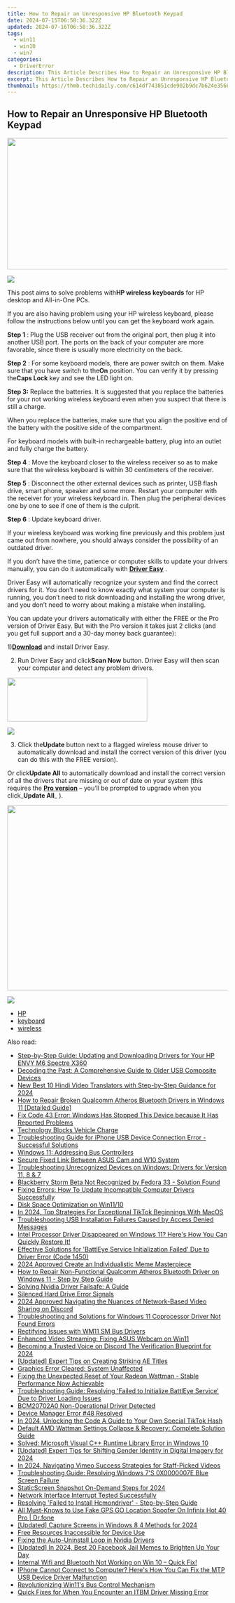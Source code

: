 ```yaml
---
title: How to Repair an Unresponsive HP Bluetooth Keypad
date: 2024-07-15T06:58:36.322Z
updated: 2024-07-16T06:58:36.322Z
tags:
  - win11
  - win10
  - win7
categories:
  - DriverError
description: This Article Describes How to Repair an Unresponsive HP Bluetooth Keypad
excerpt: This Article Describes How to Repair an Unresponsive HP Bluetooth Keypad
thumbnail: https://thmb.techidaily.com/c614df743851cde902b9dc7b624e356646f565efb6b83602d7f5ffd347873428.jpg
---
```


## How to Repair an Unresponsive HP Bluetooth Keypad

<!-- affiliate ads begin -->
<a href="https://aofit.pxf.io/c/5597632/1399701/16396" target="_top" id="1399701"><img src="//a.impactradius-go.com/display-ad/16396-1399701" border="0" alt="" width="960" height="300"/></a><img height="0" width="0" src="https://imp.pxf.io/i/5597632/1399701/16396" style="position:absolute;visibility:hidden;" border="0" />
<!-- affiliate ads end -->
![](https://support.hp.com/doc-images/787/c01577540.jpg)

 This post aims to solve problems with**HP wireless keyboards** for HP desktop and All-in-One PCs.

 If you are also having problem using your HP wireless keyboard, please follow the instructions below until you can get the keyboard work again.

**Step 1** : Plug the USB receiver out from the original port, then plug it into another USB port. The ports on the back of your computer are more favorable, since there is usually more electricity on the back.

**Step 2** : For some keyboard models, there are power switch on them. Make sure that you have switch to the**On** position. You can verify it by pressing the**Caps Lock** key and see the LED light on.

**Step 3:** Replace the batteries. It is suggested that you replace the batteries for your not working wireless keyboard even when you suspect that there is still a charge.

 When you replace the batteries, make sure that you align the positive end of the battery with the positive side of the compartment.

 For keyboard models with built-in rechargeable battery, plug into an outlet and fully charge the battery.

**Step 4** : Move the keyboard closer to the wireless receiver so as to make sure that the wireless keyboard is within 30 centimeters of the receiver.

**Step 5** : Disconnect the other external devices such as printer, USB flash drive, smart phone, speaker and some more. Restart your computer with the receiver for your wireless keyboard in. Then plug the peripheral devices one by one to see if one of them is the culprit.

**Step 6** : Update keyboard driver.

 If your wireless keyboard was working fine previously and this problem just came out from nowhere, you should always consider the possibility of an outdated driver.

 If you don’t have the time, patience or computer skills to update your drivers manually, you can do it automatically with [**Driver Easy**](https://tools.techidaily.com/drivereasy/download/) .

 Driver Easy will automatically recognize your system and find the correct drivers for it. You don’t need to know exactly what system your computer is running, you don’t need to risk downloading and installing the wrong driver, and you don’t need to worry about making a mistake when installing.

 You can update your drivers automatically with either the FREE or the Pro version of Driver Easy. But with the Pro version it takes just 2 clicks (and you get full support and a 30-day money back guarantee):

 1)[**Download**](https://tools.techidaily.com/drivereasy/download/) and install Driver Easy.

 2) Run Driver Easy and click**Scan Now** button. Driver Easy will then scan your computer and detect any problem drivers.

<!-- affiliate ads begin -->
<a href="https://godlikehost.sjv.io/c/5597632/1920054/21774" target="_top" id="1920054"><img src="//a.impactradius-go.com/display-ad/21774-1920054" border="0" alt="" width="320" height="100"/></a><img height="0" width="0" src="https://imp.pxf.io/i/5597632/1920054/21774" style="position:absolute;visibility:hidden;" border="0" />
<!-- affiliate ads end -->
![](https://images.drivereasy.com/wp-content/uploads/2017/06/img_5937b3a69e0a7.png)

 3) Click the**Update** button next to a flagged wireless mouse driver to automatically download and install the correct version of this driver (you can do this with the FREE version).

 Or click**Update All** to automatically download and install the correct version of all the drivers that are missing or out of date on your system (this requires the [**Pro version**](https://tools.techidaily.com/drivereasy/download/) – you’ll be prompted to upgrade when you click_**Update All**_ ).

<!-- affiliate ads begin -->
<a href="https://parisrhonecom.sjv.io/c/5597632/1896607/21553" target="_top" id="1896607"><img src="//a.impactradius-go.com/display-ad/21553-1896607" border="0" alt="" width="750" height="422"/></a><img height="0" width="0" src="https://imp.pxf.io/i/5597632/1896607/21553" style="position:absolute;visibility:hidden;" border="0" />
<!-- affiliate ads end -->
![](https://images.drivereasy.com/wp-content/uploads/2017/06/img_5937b4a6ba68a.jpg)

* [HP](https://tools.techidaily.com/drivereasy/download/)
* [keyboard](https://bellelily.pxf.io/m5azgm)
* [wireless](https://tools.techidaily.com/drivereasy/download/)

<ins class="adsbygoogle"
     style="display:block"
     data-ad-format="autorelaxed"
     data-ad-client="ca-pub-7571918770474297"
     data-ad-slot="1223367746"></ins>



<ins class="adsbygoogle"
     style="display:block"
     data-ad-client="ca-pub-7571918770474297"
     data-ad-slot="8358498916"
     data-ad-format="auto"
     data-full-width-responsive="true"></ins>

<span class="atpl-alsoreadstyle">Also read:</span>
<div><ul>
<li><a href="https://driver-error.techidaily.com/step-by-step-guide-updating-and-downloading-drivers-for-your-hp-envy-m6-spectre-x360/"><u>Step-by-Step Guide: Updating and Downloading Drivers for Your HP ENVY M6 Spectre X360</u></a></li>
<li><a href="https://driver-error.techidaily.com/decoding-the-past-a-comprehensive-guide-to-older-usb-composite-devices/"><u>Decoding the Past: A Comprehensive Guide to Older USB Composite Devices</u></a></li>
<li><a href="https://ai-video-translation.techidaily.com/new-best-10-hindi-video-translators-with-step-by-step-guidance-for-2024/"><u>New Best 10 Hindi Video Translators with Step-by-Step Guidance for 2024</u></a></li>
<li><a href="https://driver-error.techidaily.com/how-to-repair-broken-qualcomm-atheros-bluetooth-drivers-in-windows-11-detailed-guide/"><u>How to Repair Broken Qualcomm Atheros Bluetooth Drivers in Windows 11 [Detailed Guide]</u></a></li>
<li><a href="https://driver-error.techidaily.com/fix-code-43-error-windows-has-stopped-this-device-because-it-has-reported-problems/"><u>Fix Code 43 Error: Windows Has Stopped This Device because It Has Reported Problems</u></a></li>
<li><a href="https://driver-error.techidaily.com/technology-blocks-vehicle-charge/"><u>Technology Blocks Vehicle Charge</u></a></li>
<li><a href="https://driver-error.techidaily.com/1721102275486-troubleshooting-guide-for-iphone-usb-device-connection-error-successful-solutions/"><u>Troubleshooting Guide for iPhone USB Device Connection Error - Successful Solutions</u></a></li>
<li><a href="https://driver-error.techidaily.com/windows-11-addressing-bus-controllers/"><u>Windows 11: Addressing Bus Controllers</u></a></li>
<li><a href="https://driver-error.techidaily.com/secure-fixed-link-between-asus-cam-and-w10-system/"><u>Secure Fixed Link Between ASUS Cam and W10 System</u></a></li>
<li><a href="https://driver-error.techidaily.com/troubleshooting-unrecognized-devices-on-windows-drivers-for-version-11-8-and-7/"><u>Troubleshooting Unrecognized Devices on Windows: Drivers for Version 11, 8 & 7</u></a></li>
<li><a href="https://driver-error.techidaily.com/1721104681699-blackberry-storm-beta-not-recognized-by-fedora-33-solution-found/"><u>Blackberry Storm Beta Not Recognized by Fedora 33 - Solution Found</u></a></li>
<li><a href="https://driver-error.techidaily.com/fixing-errors-how-to-update-incompatible-computer-drivers-successfully/"><u>Fixing Errors: How To Update Incompatible Computer Drivers Successfully</u></a></li>
<li><a href="https://driver-error.techidaily.com/disk-space-optimization-on-win1110/"><u>Disk Space Optimization on Win11/10</u></a></li>
<li><a href="https://tiktok-clips.techidaily.com/in-2024-top-strategies-for-exceptional-tiktok-beginnings-with-macos/"><u>In 2024, Top Strategies For Exceptional TikTok Beginnings With MacOS</u></a></li>
<li><a href="https://driver-error.techidaily.com/troubleshooting-usb-installation-failures-caused-by-access-denied-messages/"><u>Troubleshooting USB Installation Failures Caused by Access Denied Messages</u></a></li>
<li><a href="https://driver-error.techidaily.com/intel-processor-driver-disappeared-on-windows-11-heres-how-you-can-quickly-restore-it/"><u>Intel Processor Driver Disappeared on Windows 11? Here's How You Can Quickly Restore It!</u></a></li>
<li><a href="https://driver-error.techidaily.com/effective-solutions-for-battleye-service-initialization-failed-due-to-driver-error-code-1450/"><u>Effective Solutions for 'BattlEye Service Initialization Failed' Due to Driver Error (Code 1450)</u></a></li>
<li><a href="https://extra-resources.techidaily.com/2024-approved-create-an-individualistic-meme-masterpiece/"><u>2024 Approved  Create an Individualistic Meme Masterpiece</u></a></li>
<li><a href="https://driver-error.techidaily.com/how-to-repair-non-functional-qualcomm-atheros-bluetooth-driver-on-windows-11-step-by-step-guide/"><u>How to Repair Non-Functional Qualcomm Atheros Bluetooth Driver on Windows 11 - Step by Step Guide</u></a></li>
<li><a href="https://driver-error.techidaily.com/solving-nvidia-driver-failsafe-a-guide/"><u>Solving Nvidia Driver Failsafe: A Guide</u></a></li>
<li><a href="https://driver-error.techidaily.com/silenced-hard-drive-error-signals/"><u>Silenced Hard Drive Error Signals</u></a></li>
<li><a href="https://discord-videos.techidaily.com/2024-approved-navigating-the-nuances-of-network-based-video-sharing-on-discord/"><u>2024 Approved  Navigating the Nuances of Network-Based Video Sharing on Discord</u></a></li>
<li><a href="https://driver-error.techidaily.com/troubleshooting-and-solutions-for-windows-11-coprocessor-driver-not-found-errors/"><u>Troubleshooting and Solutions for Windows 11 Coprocessor Driver Not Found Errors</u></a></li>
<li><a href="https://driver-error.techidaily.com/rectifying-issues-with-wm11-sm-bus-drivers/"><u>Rectifying Issues with WM11 SM Bus Drivers</u></a></li>
<li><a href="https://driver-error.techidaily.com/enhanced-video-streaming-fixing-asus-webcam-on-win11/"><u>Enhanced Video Streaming: Fixing ASUS Webcam on Win11</u></a></li>
<li><a href="https://discord-videos.techidaily.com/becoming-a-trusted-voice-on-discord-the-verification-blueprint-for-2024/"><u>Becoming a Trusted Voice on Discord  The Verification Blueprint for 2024</u></a></li>
<li><a href="https://some-knowledge.techidaily.com/updated-expert-tips-on-creating-striking-ae-titles/"><u>[Updated] Expert Tips on Creating Striking AE Titles</u></a></li>
<li><a href="https://graphic-issues.techidaily.com/graphics-error-cleared-system-unaffected/"><u>Graphics Error Cleared: System Unaffected</u></a></li>
<li><a href="https://driver-error.techidaily.com/1721105317336-fixing-the-unexpected-reset-of-your-radeon-wattman-stable-performance-now-achievable/"><u>Fixing the Unexpected Reset of Your Radeon Wattman - Stable Performance Now Achievable</u></a></li>
<li><a href="https://driver-error.techidaily.com/troubleshooting-guide-resolving-failed-to-initialize-battleye-service-due-to-driver-loading-issues/"><u>Troubleshooting Guide: Resolving 'Failed to Initialize BattlEye Service' Due to Driver Loading Issues</u></a></li>
<li><a href="https://driver-error.techidaily.com/bcm20702a0-non-operational-driver-detected/"><u>BCM20702A0 Non-Operational Driver Detected</u></a></li>
<li><a href="https://driver-error.techidaily.com/device-manager-error-48-resolved/"><u>Device Manager Error #48 Resolved</u></a></li>
<li><a href="https://tiktok-video-files.techidaily.com/in-2024-unlocking-the-code-a-guide-to-your-own-special-tiktok-hash/"><u>In 2024, Unlocking the Code  A Guide to Your Own Special TikTok Hash</u></a></li>
<li><a href="https://driver-error.techidaily.com/default-amd-wattman-settings-collapse-and-recovery-complete-solution-guide/"><u>Default AMD Wattman Settings Collapse & Recovery: Complete Solution Guide</u></a></li>
<li><a href="https://driver-error.techidaily.com/solved-microsoft-visual-cplusplus-runtime-library-error-in-windows-10/"><u>Solved: Microsoft Visual C++ Runtime Library Error in Windows 10</u></a></li>
<li><a href="https://instagram-video-recordings.techidaily.com/updated-expert-tips-for-shifting-gender-identity-in-digital-imagery-for-2024/"><u>[Updated] Expert Tips for Shifting Gender Identity in Digital Imagery for 2024</u></a></li>
<li><a href="https://vimeo-videos.techidaily.com/in-2024-navigating-vimeo-success-strategies-for-staff-picked-videos/"><u>In 2024, Navigating Vimeo Success  Strategies for Staff-Picked Videos</u></a></li>
<li><a href="https://driver-error.techidaily.com/troubleshooting-guide-resolving-windows-7s-0x0000007e-blue-screen-failure/"><u>Troubleshooting Guide: Resolving Windows 7'S 0X0000007E Blue Screen Failure</u></a></li>
<li><a href="https://screen-mirroring-recording.techidaily.com/staticscreen-snapshot-on-demand-steps-for-2024/"><u>StaticScreen  Snapshot On-Demand Steps for 2024</u></a></li>
<li><a href="https://driver-error.techidaily.com/network-interface-interrupt-tested-successfully/"><u>Network Interface Interrupt Tested Successfully</u></a></li>
<li><a href="https://driver-error.techidaily.com/resolving-failed-to-install-hcmondriver-step-by-step-guide/"><u>Resolving 'Failed to Install Hcmondriver' - Step-by-Step Guide</u></a></li>
<li><a href="https://fake-location.techidaily.com/all-must-knows-to-use-fake-gps-go-location-spoofer-on-infinix-hot-40-pro-drfone-by-drfone-virtual-android/"><u>All Must-Knows to Use Fake GPS GO Location Spoofer On Infinix Hot 40 Pro | Dr.fone</u></a></li>
<li><a href="https://video-screen-grab.techidaily.com/updated-capture-screens-in-windows-8-4-methods-for-2024/"><u>[Updated] Capture Screens in Windows 8  4 Methods for 2024</u></a></li>
<li><a href="https://driver-error.techidaily.com/free-resources-inaccessible-for-device-use/"><u>Free Resources Inaccessible for Device Use</u></a></li>
<li><a href="https://driver-error.techidaily.com/fixing-the-auto-uninstall-loop-in-nvidia-drivers/"><u>Fixing the Auto-Uninstall Loop in Nvidia Drivers</u></a></li>
<li><a href="https://facebook-clips.techidaily.com/updated-in-2024-best-20-facebook-jail-memes-to-brighten-up-your-day/"><u>[Updated] In 2024, Best 20 Facebook Jail Memes to Brighten Up Your Day</u></a></li>
<li><a href="https://driver-error.techidaily.com/1721099245282-internal-wifi-and-bluetooth-not-working-on-win-10-quick-fix/"><u>Internal Wifi and Bluetooth Not Working on Win 10 – Quick Fix!</u></a></li>
<li><a href="https://driver-error.techidaily.com/iphone-cannot-connect-to-computer-heres-how-you-can-fix-the-mtp-usb-device-driver-malfunction/"><u>IPhone Cannot Connect to Computer? Here's How You Can Fix the MTP USB Device Driver Malfunction</u></a></li>
<li><a href="https://driver-error.techidaily.com/revolutionizing-win11s-bus-control-mechanism/"><u>Revolutionizing Win11's Bus Control Mechanism</u></a></li>
<li><a href="https://driver-error.techidaily.com/quick-fixes-for-when-you-encounter-an-itbm-driver-missing-error/"><u>Quick Fixes for When You Encounter an ITBM Driver Missing Error</u></a></li>
</ul></div>
